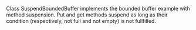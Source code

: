 Class SuspendBoundedBuffer implements the bounded buffer example with method suspension.
Put and get methods suspend as long as their condition (respectively, not full and not empty) is not fullfilled.